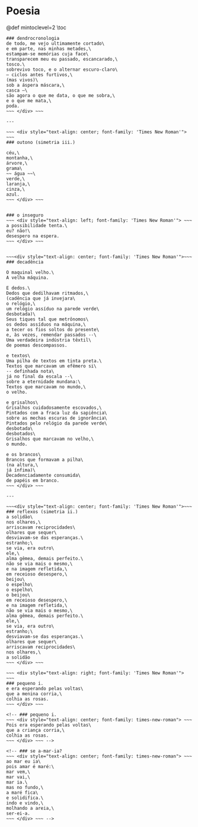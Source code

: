 # Poesia

@def mintoclevel=2
\toc

~~~ <div style="text-align: center; font-family: 'Times New Roman'"> ~~~
### dendrocronologia
de todo, me vejo ultimamente cortado\
e em parte, nas minhas metades,\
estampam-se memórias cuja face\
transparecem meu eu passado, escancarado,\
tosco.\
sobrevivo toco, e o alternar escuro-claro\
— ciclos antes furtivos,\
(mas vivos)\
sob a áspera máscara,\
casca —\
são agora o que me data, o que me sobra,\
e o que me mata,\
poda.
~~~ </div> ~~~

---

~~~ <div style="text-align: center; font-family: 'Times New Roman'"> ~~~
### outono (simetria iii.)

céu,\
montanha,\
árvore,\
grama\
~~ água ~~\
verde,\
laranja,\
cinza,\
azul.
~~~ </div> ~~~


### o inseguro
~~~ <div style="text-align: left; font-family: 'Times New Roman'"> ~~~
a possibilidade tenta.\
eu? não!\
desespero na espera.
~~~ </div> ~~~


~~~<div style="text-align: center; font-family: 'Times New Roman'">~~~
### decadência

O maquinal velho.\
A velha máquina.

E dedos.\
Dedos que dedilhavam ritmados,\
(cadência que já invejara\
o relógio,\
um relógio assíduo na parede verde\
desbotada)\
Seus tiques tal que metrônomos\
os dedos assíduos na máquina,\
a tecer os fios soltos do presente\
e, às vezes, remendar passados --\
Uma verdadeira indústria têxtil\
de poemas descompassos.

e textos\
Uma pilha de textos em tinta preta.\
Textos que marcavam um efêmero si\
-- definhada nota\
já no final da escala --\
sobre a eternidade mundana:\
Textos que marcavam no mundo,\
o velho.

e grisalhos\
Grisalhos cuidadosamente escovados,\
Pintados com a fraca luz da sapiência\
sobre as mechas escuras de ignorância\
Pintados pelo relógio da parede verde\
desbotada\
desbotados\
Grisalhos que marcavam no velho,\
o mundo.

e os brancos\
Brancos que formavam​ a pilha\
(na altura,\
já ínfima)\
Decadenciadamente consumida\
de papéis em branco.
~~~ </div> ~~~

---

~~~<div style="text-align: center; font-family: 'Times New Roman'">~~~
### reflexos (simetria ii.)
a solidão\
nos olhares,\
arriscavam reciprocidades\
olhares que sequer\
desviavam-se das esperanças.\
estranho;\
se via, era outro\
ele,\
alma gêmea, demais perfeito.\
não se via mais o mesmo,\
e na imagem refletida,\
em receioso desespero,\
beijou\
o espelho\
o espelho\
o beijou\
em receioso desespero,\
e na imagem refletida,\
não se via mais o mesmo,\
alma gêmea, demais perfeito.\
ele,\
se via, era outro\
estranho;\
desviavam-se das esperanças.\
olhares que sequer\
arriscavam reciprocidades\
nos olhares,\
a solidão
~~~ </div> ~~~

~~~ <div style="text-align: right; font-family: 'Times New Roman'"> ~~~
### pequeno i.
e era esperando pelas voltas\
que a menina corria,\
colhia as rosas.
~~~ </div> ~~~

<!-- ### pequeno i.
~~~ <div style="text-align: center; font-family: times-new-roman"> ~~~
Pois era esperando pelas voltas\
que a criança corria,\
colhia as rosas.
~~~ </div> ~~~ -->

<!-- ### se a-mar-ia?
~~~ <div style="text-align: center; font-family: times-new-roman"> ~~~
ao mar eu ia\
pois amar é maré:\
mar vem,\
mar vai,\
mar ia.\
mas no fundo,\
a maré fica\
e solidifica.\
indo e vindo,\
molhando a areia,\
ser-ei-a.
~~~ </div> ~~~ -->


